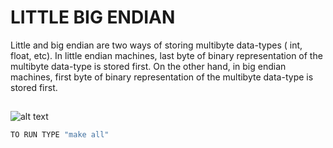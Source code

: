 # LITTLE BIG ENDIAN 

Little and big endian are two ways of storing multibyte data-types ( int, float, etc). In little endian machines, last byte of binary representation of the multibyte data-type is stored first. On the other hand, in big endian machines, first byte of binary representation of the multibyte data-type is stored first. 

## 

![alt text](https://open4tech.com/wp-content/uploads/2020/05/little_endian_vs_big_endian.png)

```bash
TO RUN TYPE "make all" 
```

